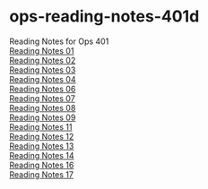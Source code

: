 # ops-reading-notes-401d
Reading Notes for Ops 401
<br>
[Reading Notes 01](https://github.com/DeanWeiss/ops-reading-notes-401d/blob/main/Reading_01.md)
<br>
[Reading Notes 02](https://github.com/DeanWeiss/ops-reading-notes-401d/blob/main/Reading_02.md)
<br>
[Reading Notes 03](https://github.com/DeanWeiss/ops-reading-notes-401d/blob/main/Reading_03.md)
<br>
[Reading Notes 04](https://github.com/DeanWeiss/ops-reading-notes-401d/blob/main/Reading_04.md)
<br>
[Reading Notes 06](https://github.com/DeanWeiss/ops-reading-notes-401d/blob/main/Reading_06.md)
<br>
[Reading Notes 07](https://github.com/DeanWeiss/ops-reading-notes-401d/blob/main/Reading_07.md)
<br>
[Reading Notes 08](https://github.com/DeanWeiss/ops-reading-notes-401d/blob/main/Reading_08.md)
<br>
[Reading Notes 09](https://github.com/DeanWeiss/ops-reading-notes-401d/blob/main/Reading_09.md)
<br>
[Reading Notes 11](https://github.com/DeanWeiss/ops-reading-notes-401d/blob/main/Reading_11.md)
<br>
[Reading Notes 12](https://github.com/DeanWeiss/ops-reading-notes-401d/blob/main/Reading_12.md)
<br>
[Reading Notes 13](https://github.com/DeanWeiss/ops-reading-notes-401d/blob/main/Reading_13.md)
<br>
[Reading Notes 14](https://github.com/DeanWeiss/ops-reading-notes-401d/blob/main/Reading_14.md)
<br>
[Reading Notes 16](https://github.com/DeanWeiss/ops-reading-notes-401d/blob/main/Reading_16.md)
<br>
[Reading Notes 17](https://github.com/DeanWeiss/ops-reading-notes-401d/blob/main/Reading_17.md)
<br>
